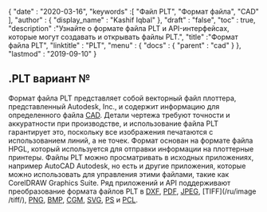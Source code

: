 {
  "date" : "2020-03-16",
  "keywords" :[ "Файл PLT", "Формат файла", "CAD" ],
  "author" : {
    "display_name" : "Kashif Iqbal"
},
  "draft" : "false",
  "toc" : true,
  "description" :"Узнайте о формате файла PLT и API-интерфейсах, которые могут создавать и открывать файлы PLT.",
  "title" :"Формат файла PLT",
  "linktitle" : "PLT",
  "menu" : {
    "docs" : {
      "parent" : "cad"
}
},
  "lastmod" : "2019-09-10"
}

## .PLT вариант №

Формат файла PLT представляет собой векторный файл плоттера, представленный Autodesk, Inc., и содержит информацию для определенного файла [CAD](/ru/cad/). Детали чертежа требуют точности и аккуратности при производстве, и использование файла PLT гарантирует это, поскольку все изображения печатаются с использованием линий, а не точек. Формат основан на формате файла HPGL, который используется для отправки информации на плоттерные принтеры. Файлы PLT можно просматривать в исходных приложениях, например AutoCAD Autodesk, но есть и другие приложения, которые можно использовать для управления этими файлами, такие как CorelDRAW Graphics Suite. Ряд приложений и API поддерживают преобразование формата файлов PLT в [DXF](/ru/cad/dxf/), [PDF](/ru/pdf/), [JPEG](/ru/image/jpeg/), [TIFF](/ru/image /tiff/), [PNG](/ru/image/png/), [BMP](/ru/image/bmp/), [CGM](/ru/page-description-language/cgm/), [SVG](/ru/page-description-language/svg/), [PS](/ru/page-description-language/ps/) и [PCL](/ru/page-description-language/pcl/).

